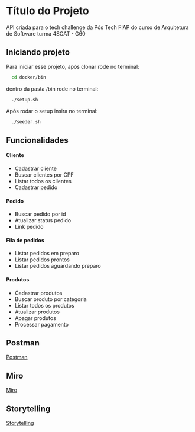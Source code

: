 # Título do Projeto

API criada para o tech challenge da Pós Tech FIAP do curso de Arquitetura de Software turma 4SOAT - G60

## Iniciando projeto

Para iniciar esse projeto, após clonar rode no terminal:

```bash
  cd docker/bin
```

dentro da pasta /bin rode no terminal:

```bash
  ./setup.sh
```

Após rodar o setup insira no terminal:

```bash
  ./seeder.sh
```

## Funcionalidades

#### Cliente

- Cadastrar cliente
- Buscar clientes por CPF
- Listar todos os clientes
- Cadastrar pedido

#### Pedido

- Buscar pedido por id
- Atualizar status pedido
- Link pedido

#### Fila de pedidos

- Listar pedidos em preparo
- Listar pedidos prontos
- Listar pedidos aguardando preparo

#### Produtos

- Cadastrar produtos
- Buscar produto por categoria
- Listar todos os produtos
- Atualizar produtos
- Apagar produtos
- Processar pagamento

## Postman

[Postman](https://documenter.getpostman.com/view/18248829/2s9YXcdkDW)

## Miro

[Miro](https://miro.com/app/board/uXjVNe6pUU4=/)

## Storytelling

[Storytelling](https://docs.google.com/document/d/1UKt6QM1xacBQHZGV9gy3_L3Li5LpHbLUMzv4UTCF_Nc/edit)